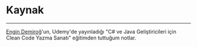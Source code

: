 # Kaynak
---

[Engin Demiroğ](https://www.linkedin.com/in/engindemirog/)'un, Udemy'de yayınladığı "C# ve Java Geliştiricileri için Clean Code Yazma Sanatı" eğitimden tuttuğum notlar.
